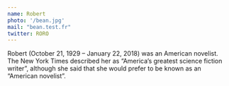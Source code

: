 ```yaml
---
name: Robert
photo: '/bean.jpg'
mail: "bean.test.fr"
twitter: RORO
---
```

Robert (October 21, 1929 – January 22, 2018) was an American
novelist. The New York Times described her as “America’s greatest  science fiction writer”, although she said that she would prefer to be known as an “American novelist”.